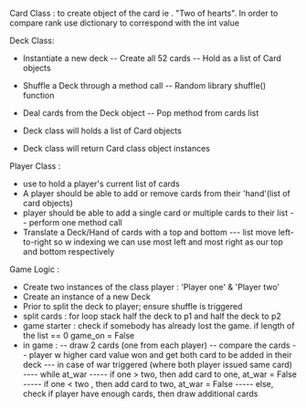 Card Class : to create object of the card ie . "Two of hearts". In order to compare rank use dictionary to correspond with the int value 

Deck Class:
- Instantiate a new deck
-- Create all 52 cards
-- Hold as a list of Card objects

- Shuffle a Deck through a method call
-- Random library shuffle() function

- Deal cards from the Deck object
-- Pop method from cards list

- Deck class will holds a list of Card objects
- Deck class will return Card class object instances

Player Class : 
- use to hold a player's current list of cards
- A player should be able to add or remove cards from their 'hand'(list of card objects)
- player should be able to add a single card or multiple cards to their list
-- perform one method call
- Translate a Deck/Hand of cards with a top and bottom
--- list move left-to-right so w indexing we can use most left and most right as our top and bottom respectively


Game Logic : 
- Create two instances of the class player : 'Player one' & 'Player two'
- Create an instance of a new Deck
- Prior to split the deck to player; ensure shuffle is triggered
- split cards : for loop stack half the deck to p1 and half the deck to p2
- game starter : check if somebody has already lost the game. if length of the list == 0 game_on = False
- in game :
-- draw 2 cards (one from each player)
-- compare the cards
-- player w higher card value won and get both card to be added in their deck
--- in case of war triggered (where both player issued same card)
---- while at_war 
----- if one > two, then add card to one, at_war = False
----- if one < two , then add card to two, at_war = False
----- else, check if player have enough cards, then draw additional cards
